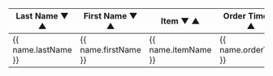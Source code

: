 
<div>
  <table>
    <thead>
      <tr>
        <th @click="sortBy('lastName')">
          Last Name
          <span v-if="sortColumn === 'lastName'">
            <span v-if="sortOrder === 1">▼</span>
            <span v-else>▲</span>
          </span>
        </th>
        <th @click="sortBy('firstName')">
          First Name
          <span v-if="sortColumn === 'firstName'">
            <span v-if="sortOrder === 1">▼</span>
            <span v-else>▲</span>
          </span>
        </th>
        <th @click="sortBy('itemName')">
          Item
          <span v-if="sortColumn === 'itemName'">
            <span v-if="sortOrder === 1">▼</span>
            <span v-else>▲</span>
          </span>
        </th>
        <th @click="sortBy('orderTime')">
          Order Time
          <span v-if="sortColumn === 'orderTime'">
            <span v-if="sortOrder === 1">▼</span>
            <span v-else>▲</span>
          </span>
        </th>
      </tr>
    </thead>
    <tbody>
      <tr v-for="name in sortedNames" :key="name.lastName + name.firstName">
        <td>{{ name.lastName }}</td>
        <td>{{ name.firstName }}</td>
        <td>{{ name.itemName }}</td>
        <td>{{ name.orderTime }}</td>
      </tr>
    </tbody>
  </table>
</div>

<script>
// This script loads data from a file "fileName".
// You have to set the itemMappings. Get the ints from https://pretixurl.com/control/event/ORGANISER/EVENT/items/ 
// Example: https://tickets.skvidar.run/control/event/SKV/treningsleirtest/items/
// The format of the fileName file has to be: <lastname>,<firstname>,<itemNumber>,<boughtdate>
// Exameple: Fyksen,Fredrik Sætereng,22,2023-07-01 19:19

export default {
  data() {
    return {
      names: [],
      sortColumn: "",
      sortOrder: 1,
      itemMappings: {
        "22": "en uke",
        "23": "to uker",
        // Add more mappings as needed
      },
      fileName: "attendees-files/names.txt",
    };
  },
  mounted() {
    this.fetchNames();
  },
  computed: {
    sortedNames() {
      return this.names.slice().sort((a, b) => {
        const columnA = a[this.sortColumn];
        const columnB = b[this.sortColumn];

        if (columnA < columnB) return -1 * this.sortOrder;
        if (columnA > columnB) return 1 * this.sortOrder;
        return 0;
      });
    },
  },
  methods: {
    fetchNames() {
      const timestamp = Date.now(); // Unique value for cache-busting

      fetch(`/${this.fileName}?${timestamp}`)
        .then((response) => response.text())
        .then((data) => {
          const rows = data.split("\n").filter((name) => name.trim() !== "");
          this.names = rows.map((row) => {
            const [lastName, firstName, itemNumber, orderTime] = row.split(",");
            const itemName = this.getItemName(itemNumber);
            return { lastName, firstName, itemName, orderTime };
          });
        })
        .catch((error) => {
          console.error("Error fetching names:", error);
        });
    },
    getItemName(itemNumber) {
      return this.itemMappings[itemNumber] || "N/A";
    },
    sortBy(column) {
      if (this.sortColumn === column) {
        this.sortOrder *= -1;
      } else {
        this.sortColumn = column;
        this.sortOrder = 1;
      }
    },
  },
};
</script>
